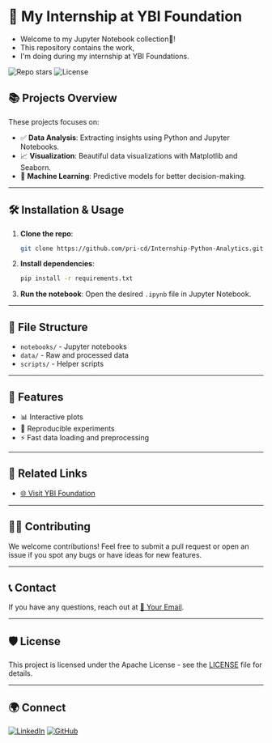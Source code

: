# 🚀 My Internship at YBI Foundation

- Welcome to my Jupyter Notebook collection📓!  
- This repository contains the work,
- I'm doing during my internship at YBI Foundations.

![Repo stars](https://img.shields.io/github/stars/pri-cd/Internship-Python-Analytics?color=brightgreen&style=flat-square) ![License](https://img.shields.io/github/license/pri-cd/Internship-Python-Analytics?style=flat-square)

## 📚 Projects Overview

These projects focuses on:

- ✅ **Data Analysis**: Extracting insights using Python and Jupyter Notebooks.
- 📈 **Visualization**: Beautiful data visualizations with Matplotlib and Seaborn.
- 🤖 **Machine Learning**: Predictive models for better decision-making.
  
---

## 🛠️ Installation & Usage

1. **Clone the repo**:
    ```bash
    git clone https://github.com/pri-cd/Internship-Python-Analytics.git
    ```

2. **Install dependencies**:
    ```bash
    pip install -r requirements.txt
    ```

3. **Run the notebook**:
    Open the desired `.ipynb` file in Jupyter Notebook.

---

## 📁 File Structure

- `notebooks/` - Jupyter notebooks
- `data/` - Raw and processed data
- `scripts/` - Helper scripts

---

## 🌟 Features

- 📊 Interactive plots
- 🔄 Reproducible experiments
- ⚡ Fast data loading and preprocessing

---

## 📎 Related Links
- [🌐 Visit YBI Foundation](https://ybifoundation.org)

---

## 👨‍💻 Contributing

We welcome contributions! Feel free to submit a pull request or open an issue if you spot any bugs or have ideas for new features.

---

## 📞 Contact

If you have any questions, reach out at [📧 Your Email](mailto:prithvee11901@gmail.com).

---

## 🛡 License

This project is licensed under the Apache License - see the [LICENSE](LICENSE) file for details.

---

## 🌍 Connect

[![LinkedIn](https://img.shields.io/badge/LinkedIn-YourName-blue?style=flat-square&logo=linkedin)](https://www.linkedin.com/in/prithvee-raj) 
[![GitHub](https://img.shields.io/badge/GitHub-YourUserName-lightgrey?style=flat-square&logo=github)](https://github.com/pri-cd)

